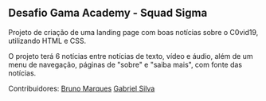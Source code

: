 ## Desafio Gama Academy - Squad Sigma
Projeto de criação de uma landing page com boas notícias sobre o C0vid19, utilizando HTML e CSS.

O projeto terá 6 notícias entre notícias de texto, vídeo e áudio, além de um menu de navegação, páginas de "sobre" e "saiba mais", com fonte das notícias.

Contribuidores:
[Bruno Marques](https://github.com/brvnv)
[Gabriel Silva](https://github.com/gabriel-oxx)